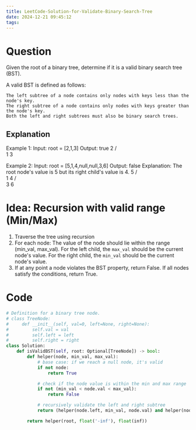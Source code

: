 ```yaml
---
title: LeetCode-Solution-for-Validate-Binary-Search-Tree
date: 2024-12-21 09:45:12
tags:
---
```


# Question

Given the root of a binary tree, determine if it is a valid binary search tree (BST).

A valid BST is defined as follows:

    The left subtree of a node contains only nodes with keys less than the node's key.
    The right subtree of a node contains only nodes with keys greater than the node's key.
    Both the left and right subtrees must also be binary search trees.

## Explanation

Example 1:
Input: root = [2,1,3]
Output: true
2
/ \
1 3

Example 2:
Input: root = [5,1,4,null,null,3,6]
Output: false
Explanation: The root node's value is 5 but its right child's value is 4.
5
/ \
1 4
/\
 3 6

# Idea: Recursion with valid range (Min/Max)

1. Traverse the tree using recursion
2. For each node: The value of the node should lie within the range (min_val, max_val).
   For the left child, the `max_val` should be the current node's value.
   For the right child, the `min_val` should be the current node's value.
3. If at any point a node violates the BST property, return False. If all nodes satisfy the conditions, return True.

# Code

```python
# Definition for a binary tree node.
# class TreeNode:
#     def __init__(self, val=0, left=None, right=None):
#         self.val = val
#         self.left = left
#         self.right = right
class Solution:
    def isValidBST(self, root: Optional[TreeNode]) -> bool:
        def helper(node, min_val, max_val):
            # base case: if we reach a null node, it's valid
            if not node:
                return True

            # check if the node value is within the min and max range
            if not (min_val < node.val < max_val):
                return False

            # recursively validate the left and right subtree
            return (helper(node.left, min_val, node.val) and helper(node.right, node.val, max_val))

        return helper(root, float('-inf'), float(inf))

```
